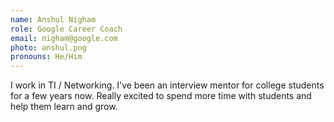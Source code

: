 ```yaml
---
name: Anshul Nigham
role: Google Career Coach
email: nigham@google.com
photo: anshul.png
pronouns: He/Him
---
```

I work in TI / Networking. I've been an interview mentor for college students for a few years now. Really excited to spend more time with students and help them learn and grow.

